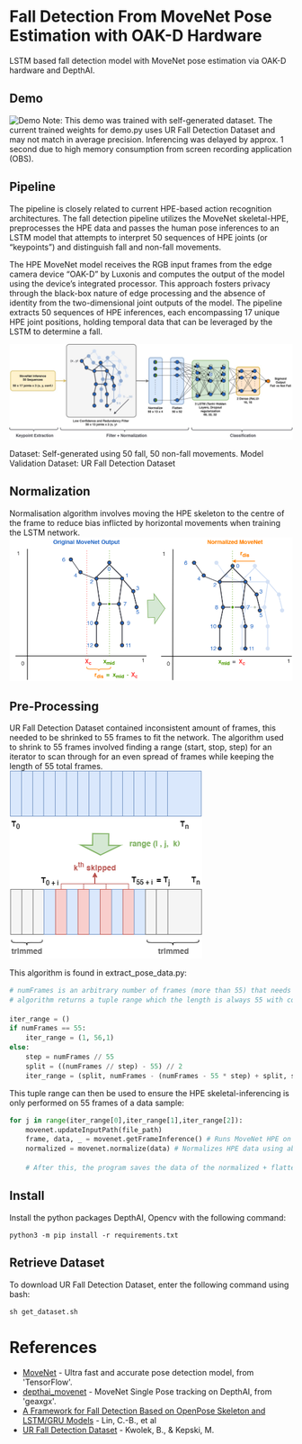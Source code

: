 # Fall Detection From MoveNet Pose Estimation with OAK-D Hardware
LSTM based fall detection model with MoveNet pose estimation via OAK-D hardware and DepthAI.

## Demo
![Demo](doc/img/demo.gif)
Note: This demo was trained with self-generated dataset. The current trained weights for demo.py uses UR Fall Detection Dataset and may not match in average precision. Inferencing was delayed by approx. 1 second due to high memory consumption from screen recording application (OBS).

## Pipeline
The pipeline is closely related to current HPE-based action recognition architectures. The fall detection pipeline utilizes the MoveNet skeletal-HPE, preprocesses the HPE data and passes the human pose inferences to an LSTM model that attempts to interpret 50 sequences of HPE joints (or “keypoints”) and distinguish fall and non-fall movements.

The HPE MoveNet model receives the RGB input frames from the edge camera device “OAK-D” by Luxonis and computes the output of the model using the device’s integrated processor. This approach fosters privacy through the black-box nature of edge processing and the absence of identity from the two-dimensional joint outputs of the model. The pipeline extracts 50 sequences of HPE inferences, each encompassing 17 unique HPE joint positions, holding temporal data that can be leveraged by the LSTM to determine a fall. 

![Pipeline](doc/img/draw.jpg) 

Dataset: Self-generated using 50 fall, 50 non-fall movements.
Model Validation Dataset: UR Fall Detection Dataset

## Normalization
Normalisation algorithm involves moving the HPE skeleton to the centre of the frame to reduce bias inflicted by horizontal movements when training the LSTM network.
![Normalization](doc/img/draw2.png)

## Pre-Processing
UR Fall Detection Dataset contained inconsistent amount of frames, this needed to be shrinked to 55 frames to fit the network. The algorithm used to shrink to 55 frames involved finding a range (start, stop, step) for an iterator to scan through for an even spread of frames while keeping the length of 55 total frames.
![Data Preprocessing](doc/img/draw3.png)

This algorithm is found in extract_pose_data.py:
```py
# numFrames is an arbitrary number of frames (more than 55) that needs to be shrinked to 55.
# algorithm returns a tuple range which the length is always 55 with constant time complexity.

iter_range = ()
if numFrames == 55:
    iter_range = (1, 56,1)
else:
    step = numFrames // 55
    split = ((numFrames // step) - 55) // 2
    iter_range = (split, numFrames - (numFrames - 55 * step) + split, step)
```

This tuple range can then be used to ensure the HPE skeletal-inferencing is only performed on 55 frames of a data sample:
```py
for j in range(iter_range[0],iter_range[1],iter_range[2]):
    movenet.updateInputPath(file_path)
    frame, data, _ = movenet.getFrameInference() # Runs MoveNet HPE on image frame
    normalized = movenet.normalize(data) # Normalizes HPE data using above section's normalization method

    # After this, the program saves the data of the normalized + flattened MoveNet HPE Inferences to a numpy (.npy) file format for the LSTM network training
```

## Install
Install the python packages DepthAI, Opencv with the following command:
```
python3 -m pip install -r requirements.txt
```

## Retrieve Dataset
To download UR Fall Detection Dataset, enter the following command using bash:
```
sh get_dataset.sh
```

# References
* [MoveNet](https://www.tensorflow.org/hub/tutorials/movenet) - Ultra fast and accurate pose detection model, from 'TensorFlow'.
* [depthai_movenet](https://github.com/geaxgx/depthai_movenet) - MoveNet Single Pose tracking on DepthAI, from 'geaxgx'.
* [A Framework for Fall Detection Based on OpenPose Skeleton and LSTM/GRU Models](https://doi.org/10.3390/app11010329) - Lin, C.-B., et al
* [UR Fall Detection Dataset](http://fenix.univ.rzeszow.pl/~mkepski/ds/uf.html) - Kwolek, B., & Kepski, M.

